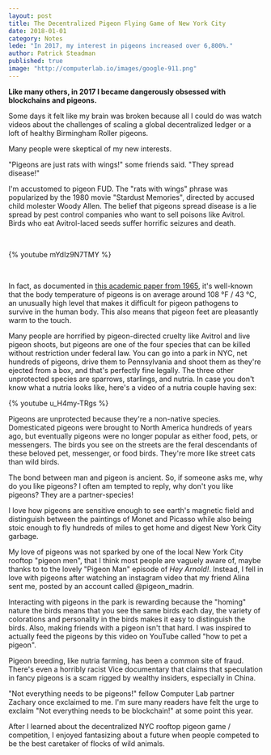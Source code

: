 ```yaml
---
layout: post
title: The Decentralized Pigeon Flying Game of New York City
date: 2018-01-01
category: Notes
lede: "In 2017, my interest in pigeons increased over 6,800%."
author: Patrick Steadman
published: true
image: "http://computerlab.io/images/google-911.png"
---
```


__Like many others, in 2017 I became dangerously obsessed with blockchains and
pigeons.__

Some days it felt like my brain was broken because all I could do was watch
videos about the challenges of scaling a global decentralized ledger or a loft
of healthy Birmingham Roller pigeons.

Many people were skeptical of my new interests.

"Pigeons are just rats with wings!" some friends said. "They spread disease!"

I'm accustomed to pigeon FUD. The "rats with wings" phrase was popularized by
the 1980 movie "Stardust Memories", directed by accused child molester Woody
Allen. The belief that pigeons spread disease is a lie spread by pest control
companies who want to sell poisons like Avitrol. Birds who eat Avitrol-laced
seeds suffer horrific seizures and death.

<br />

{% youtube mYdIz9N7TMY %}

<br />

In fact, as documented in [this academic paper from
1965](http://www.jwildlifedis.org/doi/abs/10.7589/0090-3558-1.4.49?code=wdas-site),
it's well-known that the body temperature of pigeons is on average around 108
&deg;F / 43 &deg;C, an unusually high level that makes it difficult for pigeon
pathogens to survive in the human body. This also means that pigeon feet are
pleasantly warm to the touch.

Many people are horrified by pigeon-directed cruelty like Avitrol and live
pigeon shoots, but pigeons are one of the four species that can be killed
without restriction under federal law. You can go into a park in NYC, net
hundreds of pigeons, drive them to Pennsylvania and shoot them as they're
ejected from a box, and that's perfectly fine legally. The three other
unprotected species are sparrows, starlings, and nutria. In case you don't know
what a nutria looks like, here's a video of a nutria couple having sex:

{% youtube u_H4my-TRgs %}

Pigeons are unprotected because they're a non-native species. Domesticated
pigeons were brought to North America hundreds of years ago, but eventually
pigeons were no longer popular as either food, pets, or messengers. The birds
you see on the streets are the feral descendants of these beloved pet,
messenger, or food birds. They're more like street cats than wild birds.

The bond between man and pigeon is ancient. So, if someone asks me, why do you
like pigeons? I often am tempted to reply, why don't you like pigeons? They are
a partner-species!

I love how pigeons are sensitive enough to see earth's magnetic field and
distinguish between the paintings of Monet and Picasso while also being stoic
enough to fly hundreds of miles to get home and digest New York City garbage.

My love of pigeons was not sparked by one of the local New York City rooftop
"pigeon men", that I think most people are vaguely aware of, maybe thanks to to
the lovely "Pigeon Man" episode of _Hey Arnold!_. Instead, I fell in love with
pigeons after watching an instagram video that my friend Alina sent me, posted
by an account called @pigeon_madrin.

Interacting with pigeons in the park is rewarding because the "homing" nature
the birds means that you see the same birds each day, the variety of colorations
and personality in the birds makes it easy to distinguish the birds. Also,
making friends with a pigeon isn't that hard. I was inspired to actually feed
the pigeons by this video on YouTube called "how to pet a pigeon".


Pigeon breeding, like nutria farming, has been a common site of fraud. There's
even a horribly racist Vice documentary that claims that speculation in fancy
pigeons is a scam rigged by wealthy insiders, especially in China.


"Not everything needs to be pigeons!" fellow Computer Lab partner Zachary once
exclaimed to me. I'm sure many readers have felt the urge to exclaim "Not
everything needs to be blockchain!" at some point this year.

After I learned about the decentralized NYC rooftop pigeon game / competition, I
enjoyed fantasizing about a future when people competed to be the best caretaker
of flocks of wild animals.
